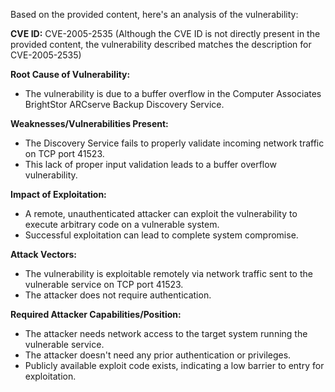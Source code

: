 Based on the provided content, here's an analysis of the vulnerability:

**CVE ID:** CVE-2005-2535 (Although the CVE ID is not directly present in the provided content, the vulnerability described matches the description for CVE-2005-2535)

**Root Cause of Vulnerability:**
- The vulnerability is due to a buffer overflow in the Computer Associates BrightStor ARCserve Backup Discovery Service.

**Weaknesses/Vulnerabilities Present:**
- The Discovery Service fails to properly validate incoming network traffic on TCP port 41523.
- This lack of proper input validation leads to a buffer overflow vulnerability.

**Impact of Exploitation:**
- A remote, unauthenticated attacker can exploit the vulnerability to execute arbitrary code on a vulnerable system.
- Successful exploitation can lead to complete system compromise.

**Attack Vectors:**
- The vulnerability is exploitable remotely via network traffic sent to the vulnerable service on TCP port 41523.
- The attacker does not require authentication.

**Required Attacker Capabilities/Position:**
- The attacker needs network access to the target system running the vulnerable service.
- The attacker doesn't need any prior authentication or privileges.
- Publicly available exploit code exists, indicating a low barrier to entry for exploitation.
